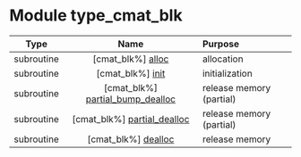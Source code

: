 # Module type_cmat_blk

| Type | Name | Purpose |
| :--: | :--: | :---------- |
| subroutine | [cmat_blk%] [alloc](https://github.com/benjaminmenetrier/bump-standalone/tree/master/src/type_cmat_blk.F90#L69) | allocation |
| subroutine | [cmat_blk%] [init](https://github.com/benjaminmenetrier/bump-standalone/tree/master/src/type_cmat_blk.F90#L118) | initialization |
| subroutine | [cmat_blk%] [partial_bump_dealloc](https://github.com/benjaminmenetrier/bump-standalone/tree/master/src/type_cmat_blk.F90#L167) | release memory (partial) |
| subroutine | [cmat_blk%] [partial_dealloc](https://github.com/benjaminmenetrier/bump-standalone/tree/master/src/type_cmat_blk.F90#L193) | release memory (partial) |
| subroutine | [cmat_blk%] [dealloc](https://github.com/benjaminmenetrier/bump-standalone/tree/master/src/type_cmat_blk.F90#L217) | release memory |
